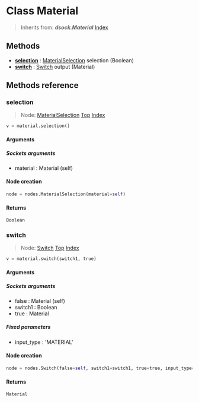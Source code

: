 
# Class Material

> Inherits from: ***dsock.Material***
[Index](/docs/index.md)

## Methods



- [**selection**](#selection) : [MaterialSelection](../nodes/MaterialSelection.md) selection (Boolean)
- [**switch**](#switch) : [Switch](../nodes/Switch.md) output (Material)



## Methods reference


### selection

> Node: [MaterialSelection](../nodes/{self.node_name}.md)
[Top](#material) [Index](/docs/index.md)

```python
v = material.selection()
```


#### Arguments


##### Sockets arguments



- material : Material (self)



#### Node creation


```python
node = nodes.MaterialSelection(material=self)
```


#### Returns

    Boolean

### switch

> Node: [Switch](../nodes/{self.node_name}.md)
[Top](#material) [Index](/docs/index.md)

```python
v = material.switch(switch1, true)
```


#### Arguments


##### Sockets arguments



- false : Material (self)
- switch1 : Boolean
- true : Material



##### Fixed parameters



- input_type : 'MATERIAL'



#### Node creation


```python
node = nodes.Switch(false=self, switch1=switch1, true=true, input_type='MATERIAL')
```


#### Returns

    Material
